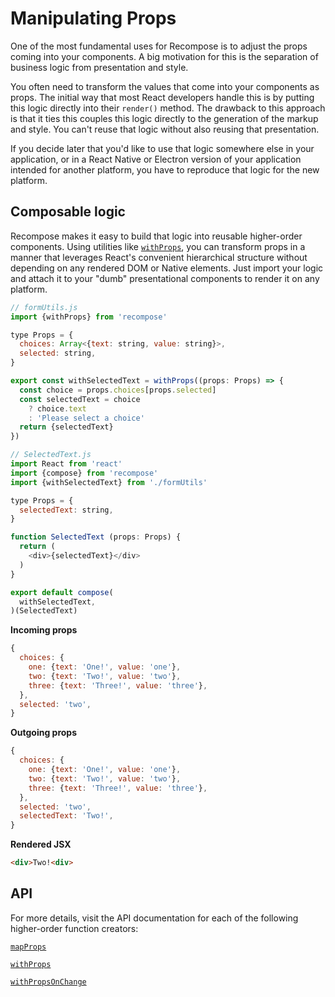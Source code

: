 # Manipulating Props

One of the most fundamental uses for Recompose is to adjust the props coming into your components. A big motivation for this is the separation of business logic from presentation and style.

You often need to transform the values that come into your components as props. The initial way that most React developers handle this is by putting this logic directly into their `render()` method. The drawback to this approach is that it ties this couples this logic directly to the generation of the markup and style. You can't reuse that logic without also reusing that presentation.

If you decide later that you'd like to use that logic somewhere else in your application, or in a React Native or Electron version of your application intended for another platform, you have to reproduce that logic for the new platform.

## Composable logic

Recompose makes it easy to build that logic into reusable higher-order components. Using utilities like [`withProps`](api/withprops.md), you can transform props in a manner that leverages React's convenient hierarchical structure without depending on any rendered DOM or Native elements. Just import your logic and attach it to your "dumb" presentational components to render it on any platform.

```js
// formUtils.js
import {withProps} from 'recompose'

type Props = {
  choices: Array<{text: string, value: string}>,
  selected: string,
}

export const withSelectedText = withProps((props: Props) => {
  const choice = props.choices[props.selected]
  const selectedText = choice
    ? choice.text
    : 'Please select a choice'
  return {selectedText}
})
```

```js
// SelectedText.js
import React from 'react'
import {compose} from 'recompose'
import {withSelectedText} from './formUtils'

type Props = {
  selectedText: string,
}

function SelectedText (props: Props) {
  return (
    <div>{selectedText}</div>
  )
}

export default compose(
  withSelectedText,
)(SelectedText)
```

**Incoming props**

```js
{
  choices: {
    one: {text: 'One!', value: 'one'},
    two: {text: 'Two!', value: 'two'},
    three: {text: 'Three!', value: 'three'},
  },
  selected: 'two',
}
```

**Outgoing props**

```js
{
  choices: {
    one: {text: 'One!', value: 'one'},
    two: {text: 'Two!', value: 'two'},
    three: {text: 'Three!', value: 'three'},
  },
  selected: 'two',
  selectedText: 'Two!',
}
```

**Rendered JSX**

```html
<div>Two!<div>
```

## API

For more details, visit the API documentation for each of the following higher-order function creators:

[`mapProps`](api/mapprops.md)

[`withProps`](api/withprops.md)

[`withPropsOnChange`](api/withpropsonchange.md)